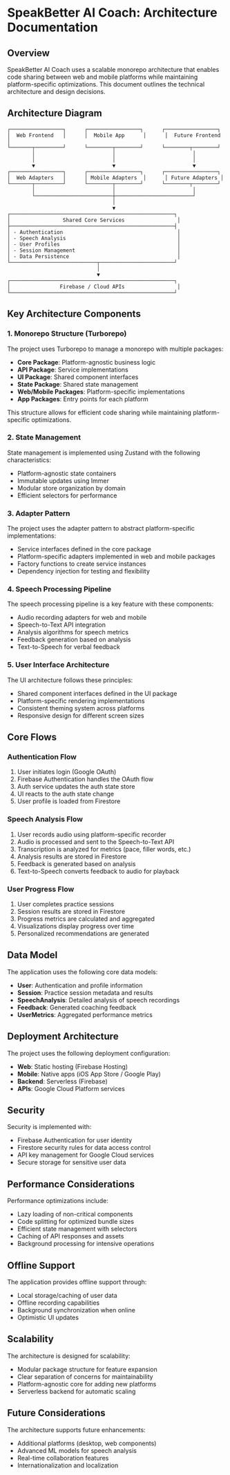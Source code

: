 # SpeakBetter AI Coach: Architecture Documentation

## Overview

SpeakBetter AI Coach uses a scalable monorepo architecture that enables code sharing between web and mobile platforms while maintaining platform-specific optimizations. This document outlines the technical architecture and design decisions.

## Architecture Diagram

```
┌─────────────────┐      ┌─────────────────┐      ┌─────────────────┐
│  Web Frontend   │      │  Mobile App      │      │  Future Frontend │
└───────┬─────────┘      └────────┬────────┘      └────────┬────────┘
        │                         │                         │
        │                         │                         │
        ▼                         ▼                         ▼
┌─────────────────┐      ┌─────────────────┐      ┌─────────────────┐
│  Web Adapters   │      │ Mobile Adapters  │      │ Future Adapters │
└───────┬─────────┘      └────────┬────────┘      └────────┬────────┘
        │                         │                         │
        └─────────────────────────┼─────────────────────────┘
                                  │
                                  ▼
┌─────────────────────────────────────────────────────┐
│                 Shared Core Services                 │
├─────────────────────────────────────────────────────┤
│ - Authentication                                     │
│ - Speech Analysis                                    │
│ - User Profiles                                      │
│ - Session Management                                 │
│ - Data Persistence                                   │
└────────────────────────────┬────────────────────────┘
                             │
                             ▼
┌─────────────────────────────────────────────────────┐
│                Firebase / Cloud APIs                 │
└─────────────────────────────────────────────────────┘
```

## Key Architecture Components

### 1. Monorepo Structure (Turborepo)

The project uses Turborepo to manage a monorepo with multiple packages:

- **Core Package**: Platform-agnostic business logic
- **API Package**: Service implementations
- **UI Package**: Shared component interfaces
- **State Package**: Shared state management
- **Web/Mobile Packages**: Platform-specific implementations
- **App Packages**: Entry points for each platform

This structure allows for efficient code sharing while maintaining platform-specific optimizations.

### 2. State Management

State management is implemented using Zustand with the following characteristics:

- Platform-agnostic state containers
- Immutable updates using Immer
- Modular store organization by domain
- Efficient selectors for performance

### 3. Adapter Pattern

The project uses the adapter pattern to abstract platform-specific implementations:

- Service interfaces defined in the core package
- Platform-specific adapters implemented in web and mobile packages
- Factory functions to create service instances
- Dependency injection for testing and flexibility

### 4. Speech Processing Pipeline

The speech processing pipeline is a key feature with these components:

- Audio recording adapters for web and mobile
- Speech-to-Text API integration
- Analysis algorithms for speech metrics
- Feedback generation based on analysis
- Text-to-Speech for verbal feedback

### 5. User Interface Architecture

The UI architecture follows these principles:

- Shared component interfaces defined in the UI package
- Platform-specific rendering implementations
- Consistent theming system across platforms
- Responsive design for different screen sizes

## Core Flows

### Authentication Flow

1. User initiates login (Google OAuth)
2. Firebase Authentication handles the OAuth flow
3. Auth service updates the auth state store
4. UI reacts to the auth state change
5. User profile is loaded from Firestore

### Speech Analysis Flow

1. User records audio using platform-specific recorder
2. Audio is processed and sent to the Speech-to-Text API
3. Transcription is analyzed for metrics (pace, filler words, etc.)
4. Analysis results are stored in Firestore
5. Feedback is generated based on analysis
6. Text-to-Speech converts feedback to audio for playback

### User Progress Flow

1. User completes practice sessions
2. Session results are stored in Firestore
3. Progress metrics are calculated and aggregated
4. Visualizations display progress over time
5. Personalized recommendations are generated

## Data Model

The application uses the following core data models:

- **User**: Authentication and profile information
- **Session**: Practice session metadata and results
- **SpeechAnalysis**: Detailed analysis of speech recordings
- **Feedback**: Generated coaching feedback
- **UserMetrics**: Aggregated performance metrics

## Deployment Architecture

The project uses the following deployment configuration:

- **Web**: Static hosting (Firebase Hosting)
- **Mobile**: Native apps (iOS App Store / Google Play)
- **Backend**: Serverless (Firebase)
- **APIs**: Google Cloud Platform services

## Security

Security is implemented with:

- Firebase Authentication for user identity
- Firestore security rules for data access control
- API key management for Google Cloud services
- Secure storage for sensitive user data

## Performance Considerations

Performance optimizations include:

- Lazy loading of non-critical components
- Code splitting for optimized bundle sizes
- Efficient state management with selectors
- Caching of API responses and assets
- Background processing for intensive operations

## Offline Support

The application provides offline support through:

- Local storage/caching of user data
- Offline recording capabilities
- Background synchronization when online
- Optimistic UI updates

## Scalability

The architecture is designed for scalability:

- Modular package structure for feature expansion
- Clear separation of concerns for maintainability
- Platform-agnostic core for adding new platforms
- Serverless backend for automatic scaling

## Future Considerations

The architecture supports future enhancements:

- Additional platforms (desktop, web components)
- Advanced ML models for speech analysis
- Real-time collaboration features
- Internationalization and localization
